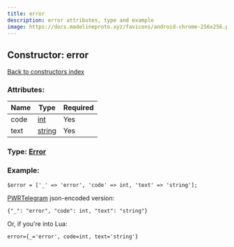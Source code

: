 ```yaml
---
title: error
description: error attributes, type and example
image: https://docs.madelineproto.xyz/favicons/android-chrome-256x256.png
---
```

## Constructor: error  
[Back to constructors index](index.md)



### Attributes:

| Name     |    Type       | Required |
|----------|---------------|----------|
|code|[int](../types/int.md) | Yes|
|text|[string](../types/string.md) | Yes|



### Type: [Error](../types/Error.md)


### Example:

```
$error = ['_' => 'error', 'code' => int, 'text' => 'string'];
```  

[PWRTelegram](https://pwrtelegram.xyz) json-encoded version:

```
{"_": "error", "code": int, "text": "string"}
```


Or, if you're into Lua:  


```
error={_='error', code=int, text='string'}

```


